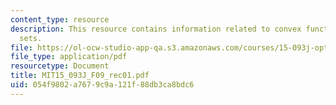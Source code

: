 ```yaml
---
content_type: resource
description: This resource contains information related to convex functions and convex
  sets.
file: https://ol-ocw-studio-app-qa.s3.amazonaws.com/courses/15-093j-optimization-methods-fall-2009/054f9802a7679c9a121f88db3ca8bdc6_MIT15_093J_F09_rec01.pdf
file_type: application/pdf
resourcetype: Document
title: MIT15_093J_F09_rec01.pdf
uid: 054f9802-a767-9c9a-121f-88db3ca8bdc6
---
```

